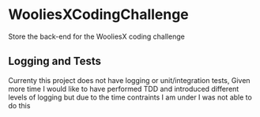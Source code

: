 # WooliesXCodingChallenge
Store the back-end for the WooliesX coding challenge

## Logging and Tests
Currenty this project does not have logging or unit/integration tests, Given more time I would like to have performed TDD and introduced different levels of logging but due to the time contraints I am under I was not able to do this
